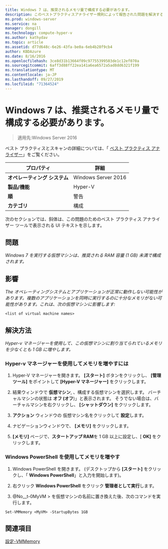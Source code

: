 ```yaml
---
title: Windows 7 は、推奨されるメモリ量で構成する必要があります。
description: このベストプラクティスアナライザー規則によって報告された問題を解決するための手順を示します。
ms.prod: windows-server
ms.service: na
manager: dongill
ms.technology: compute-hyper-v
ms.author: kathydav
ms.topic: article
ms.assetid: d77d648c-6e26-43fa-be0a-6eb4b28f9cb4
author: KBDAzure
ms.date: 8/16/2016
ms.openlocfilehash: 3ce8d31b13664f09c97755399503de1c12ef070a
ms.sourcegitcommit: 6aff3d88ff22ea141a6ea6572a5ad8dd6321f199
ms.translationtype: MT
ms.contentlocale: ja-JP
ms.lasthandoff: 09/27/2019
ms.locfileid: "71364524"
---
```

# <a name="windows-7-should-be-configured-with-the-recommended-amount-of-memory"></a>Windows 7 は、推奨されるメモリ量で構成する必要があります。

>適用先:Windows Server 2016

ベスト プラクティスとスキャンの詳細については、「 [ベスト プラクティス アナライザー](https://go.microsoft.com/fwlink/?LinkId=122786)」をご覧ください。  
  
|プロパティ|詳細|  
|-|-|  
|**オペレーティング システム**|Windows Server 2016|  
|**製品/機能**|Hyper-V|  
|**順**|警告|  
|**カテゴリ**|構成|  

次のセクションでは、斜体は、この問題のためのベスト プラクティス アナライザー ツールで表示される UI テキストを示します。

## <a name="issue"></a>問題  
  
*Windows 7 を実行する仮想マシンは、推奨される RAM 容量 (1 GB) 未満で構成されます。*  
  
## <a name="impact"></a>影響  
  
*The オペレーティングシステムとアプリケーションが正常に動作しない可能性があります。複数のアプリケーションを同時に実行するのに十分なメモリがない可能性があります。これは、次の仮想マシンに影響します:*  
```  
<list of virtual machine names>  
```  
## <a name="resolution"></a>解決方法  
  
*Hyper-v マネージャーを使用して、この仮想マシンに割り当てられているメモリを少なくとも 1 GB に増やします。*  
  
### <a name="to-increase-the-memory-using-hyper-v-manager"></a>Hyper-v マネージャーを使用してメモリを増やすには  
  
1.  Hyper-V マネージャーを開きます。 **[スタート]** ボタンをクリックし、 **[管理ツール]** をポイントして **[Hyper-V マネージャー]** をクリックします。  
  
2.  結果ウィンドウで  **仮想マシン**, 、構成する仮想マシンを選択します。 バーチャルマシンの状態は **オフ (オフ**)」と表示されます。 そうでない場合は、バーチャルマシンを右クリックし、 **[シャットダウン]** をクリックします。  
  
3.  **アクション** ウィンドウの 仮想マシン名をクリックして **設定**します。  
  
4.  ナビゲーションウィンドウで、 **[メモリ]** をクリックします。  
  
5.  **[メモリ]** ページで、**スタートアップ RAM**を 1 GB 以上に設定し、[ **OK]** をクリックします。  
  
### <a name="increase-the-memory-using-windows-powershell"></a>Windows PowerShell を使用してメモリを増やす  
  
1.  Windows PowerShell を開きます。 (デスクトップから **[スタート]** をクリックし、「 **Windows PowerShell**」と入力を開始します)。  
  
2.  右クリック **Windows PowerShell**  をクリック **管理者として実行**します。  
  
3.  @No__t-0MyVM > を仮想マシンの名前に置き換えた後、次のコマンドを実行します。  
  
```  
Set-VMMemory <MyVM> -StartupBytes 1GB  
```  
  
## <a name="see-also"></a>関連項目  
[設定-VMMemory](https://technet.microsoft.com/library/hh848572.aspx)  
  


